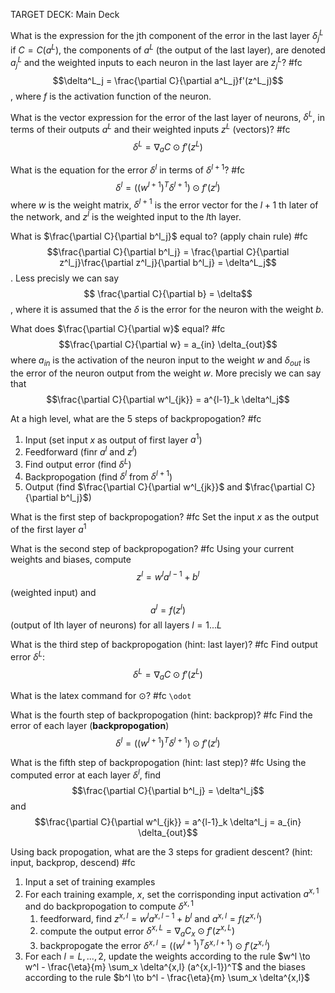 TARGET DECK: Main Deck

What is the expression for the jth component of the error in the last layer $\delta^L_j$ if $C = C(a^L)$, the components of $a^L$ (the output of the last layer), are denoted $a^L_j$ and the weighted inputs to each neuron in the last layer are $z^L_j$? #fc 
$$\delta^L_j = \frac{\partial C}{\partial a^L_j}f'(z^L_j)$$,
where $f$ is the activation function of the neuron.
<!--ID: 1624616701379-->


What is the vector expression for the error of the last layer of neurons, $\delta^L$, in terms of their outputs $a^L$ and their weighted inputs $z^L$ (vectors)? #fc 
$$\delta^L = \nabla_a C \odot f'(z^L)$$
<!--ID: 1624616701393-->

What is the equation for the error $\delta^l$ in terms of $\delta^{l+1}$? #fc 
$$ \delta^l = ((w^{l+1})^T\delta^{l+1}) \odot f'(z^l)$$
where $w$ is the weight matrix, $\delta^{l+1}$ is the error vector for the $l+1$ th later of the network, and $z^l$ is the weighted input to the $l$th layer. 
<!--ID: 1624618368953-->


What is $\frac{\partial C}{\partial b^l_j}$ equal to? (apply chain rule) #fc
$$\frac{\partial C}{\partial b^l_j} = \frac{\partial C}{\partial z^l_j}\frac{\partial z^l_j}{\partial b^l_j} = \delta^L_j$$. Less precisly we can say
$$ \frac{\partial C}{\partial b} = \delta$$, where it is assumed that the $\delta$ is the error for the neuron with the weight $b$. 
<!--ID: 1624618368985-->

What does $\frac{\partial C}{\partial w}$ equal? #fc 
$$\frac{\partial C}{\partial w} = a_{in} \delta_{out}$$
where $a_{in}$ is the activation of the neuron input to the weight $w$ and $\delta_{out}$ is the error of the neuron output from the weight $w$. More precisly we can say that
$$\frac{\partial C}{\partial w^l_{jk}} = a^{l-1}_k \delta^l_j$$
<!--ID: 1624618754579-->

At a high level, what are the 5 steps of backpropogation? #fc 
1. Input (set input $x$ as output of first layer $a^{1}$)
2. Feedforward (finr $a^l$ and $z^l$)
3. Find output error (find $\delta^L$)
4. Backpropogation (find $\delta^l$ from $\delta^{l+1}$)
5. Output (find $\frac{\partial C}{\partial w^l_{jk}}$ and $\frac{\partial C}{\partial b^l_j}$)
<!--ID: 1624620335854-->

What is the first step of backpropogation? #fc 
Set the input $x$ as the output of the first layer $a^1$
<!--ID: 1624620748233-->


What is the second step of backpropogation? #fc 
Using your current weights and biases, compute
$$z^l = w^l a^{l-1} + b^l$$ (weighted input) and
$$a^l = f(z^l)$$ (output of lth layer of neurons)
for all layers $l = 1 ... L$
<!--ID: 1624620748279-->


What is the third step of backpropogation (hint: last layer)? #fc 
Find output error $\delta^L$:
$$\delta^L = \nabla_a C \odot f'(z^L)$$
<!--ID: 1624620748283-->


What is the latex command for $\odot$? #fc
`\odot`
<!--ID: 1624620748285-->


What is the fourth step of backpropogation (hint: backprop)? #fc 
Find the error of each layer (**backpropogation**)
$$\delta^l = ((w^{l+1})^T \delta^{l+1}) \odot f'(z^l)$$
<!--ID: 1624620748288-->


What is the fifth step of backpropogation (hint: last step)? #fc 
Using the computed error at each layer $\delta^l$, find 
$$\frac{\partial C}{\partial b^l_j} = \delta^l_j$$
and 
$$\frac{\partial C}{\partial w^l_{jk}} = a^{l-1}_k \delta^l_j = a_{in} \delta_{out}$$
<!--ID: 1624620748290-->


Using back propogation, what are the 3 steps for gradient descent? (hint: input, backprop, descend) #fc
1. Input a set of training examples
2. For each training example, $x$, set the corrisponding input activation $a^{x,1}$ and do backpropogation to compute $\delta^{x,1}$
	1. feedforward, find $z^{x,l}  = w^l a^{x, l-1} + b^l$ and $a^{x,l} = f(z^{x,l})$
	2. compute the output error $\delta^{x,L} = \nabla_a C_x \odot f'(z^{x,L})$
	3. backpropogate the error $\delta^{x,l} = ((w^{l+1})^T \delta^{x,l+1})\odot f'(z^{x,l})$
3. For each $l = L, ..., 2$, update the weights according to the rule $w^l \to w^l - \frac{\eta}{m} \sum_x \delta^{x,l} (a^{x,l-1})^T$ and the biases according to the rule $b^l \to b^l - \frac{\eta}{m} \sum_x \delta^{x,l}$
<!--ID: 1624621409153-->


